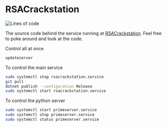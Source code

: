 # RSACrackstation

<img alt="Lines of code" src="https://img.shields.io/tokei/lines/github/Zymat-dk/RSACrackstation?color=FF8A00">

The source code behind the service running at [RSACrackstation](https://rsacrackstation.com). Feel free to poke around and look at the code.


Control all at once 
```bash
updateserver
```

To control the main service
```bash
sudo systemctl stop rsacrackstation.service
git pull
dotnet publish --configuration Release
sudo systemctl start rsacrackstation.service
```

To control the python server
```bash
sudo systemctl start primeserver.service
sudo systemctl stop primeserver.service
sudo systemctl status primeserver.service
```
